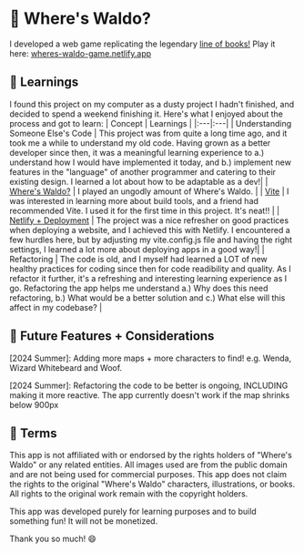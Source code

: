 # :eyes: Where's Waldo?

I developed a web game replicating the legendary [line of books!](https://en.wikipedia.org/wiki/Where%27s_Wally%3F)
Play it here: [wheres-waldo-game.netlify.app](wheres-waldo-game.netlify.app)

## :book: Learnings

I found this project on my computer as a dusty project I hadn't finished, and decided to spend a weekend finishing it. Here's what I enjoyed about the process and got to learn:
| Concept | Learnings |
|:---|:---|
| Understanding Someone Else's Code | This project was from quite a long time ago, and it took me a while to understand my old code. Having grown as a better developer since then, it was a meaningful learning experience to a.) understand how I would have implemented it today, and b.) implement new features in the "language" of another programmer and catering to their existing design. I learned a lot about how to be adaptable as a dev!|
| [Where's Waldo?](https://en.wikipedia.org/wiki/Where%27s_Wally%3F) | I played an ungodly amount of Where's Waldo. |
| [Vite](https://vitejs.dev/) | I was interested in learning more about build tools, and a friend had recommended Vite. I used it for the first time in this project. It's neat!! |
| [Netlify + Deployment](https://docs.netlify.com/) | The project was a nice refresher on good practices when deploying a website, and I achieved this with Netlify. I encountered a few hurdles here, but by adjusting my vite.config.js file and having the right settings, I learned a lot more about deploying apps in a good way!|
| Refactoring | The code is old, and I myself had learned a LOT of new healthy practices for coding since then for code readibility and quality. As I refactor it further, it's a refreshing and interesting learning experience as I go. Refactoring the app helps me understand a.) Why does this need refactoring, b.) What would be a better solution and c.) What else will this affect in my codebase? |

## :city_sunrise: Future Features + Considerations
[2024 Summer]: Adding more maps + more characters to find! e.g. Wenda, Wizard Whitebeard and Woof.

[2024 Summer]: Refactoring the code to be better is ongoing, INCLUDING making it more reactive. The app currently doesn't work if the map shrinks below 900px

## 📂 Terms
This app is not affiliated with or endorsed by the rights holders of "Where's Waldo" or any related entities. All images used are from the public domain and are not being used for commercial purposes. This app does not claim the rights to the original "Where's Waldo" characters, illustrations, or books. All rights to the original work remain with the copyright holders.

This app was developed purely for learning purposes and to build something fun! It will not be monetized.

Thank you so much! 😄
